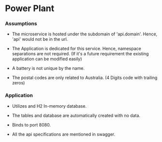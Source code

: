# Power Plant

### Assumptions

* The microservice is hosted under the subdomain of 'api.domain'. Hence, 'api' would not be in the url. 

* The Application is dedicated for this service. Hence, namespace separations are not required. (If it's a future requirement the existing application can be modified easily)

* A battery is not unique by the name.

* The postal codes are only related to Australia. (4 Digits code with trailing zeros)


### Application

* Utilizes and H2 In-memory database.

* The tables and database are automatically created with no data. 

* Binds to port 8080.

* All the api specifications are mentioned in swagger.